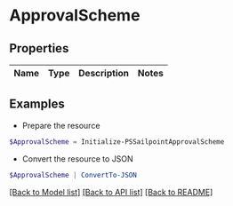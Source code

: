 # ApprovalScheme
## Properties

Name | Type | Description | Notes
------------ | ------------- | ------------- | -------------

## Examples

- Prepare the resource
```powershell
$ApprovalScheme = Initialize-PSSailpointApprovalScheme 
```

- Convert the resource to JSON
```powershell
$ApprovalScheme | ConvertTo-JSON
```

[[Back to Model list]](../README.md#documentation-for-models) [[Back to API list]](../README.md#documentation-for-api-endpoints) [[Back to README]](../README.md)

